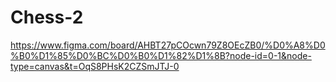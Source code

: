 # Chess-2
https://www.figma.com/board/AHBT27pCOcwn79Z8OEcZB0/%D0%A8%D0%B0%D1%85%D0%BC%D0%B0%D1%82%D1%8B?node-id=0-1&node-type=canvas&t=OqS8PHsK2CZSmJTJ-0
